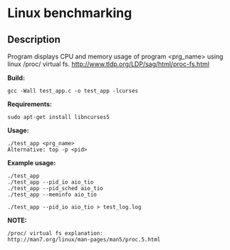 # Linux benchmarking

## Description
Program displays CPU and memory usage of program <prg_name> using linux /proc/ virtual fs.
http://www.tldp.org/LDP/sag/html/proc-fs.html

**Build:**
```
gcc -Wall test_app.c -o test_app -lcurses
```
**Requirements:**
```
sudo apt-get install libncurses5
```
**Usage:**
```
./test_app <prg_name>
Alternative: top -p <pid>
```
**Example usage:**
```
./test_app
./test_app --pid_io aio_tio
./test_app --pid_sched aio_tio
./test_app --meminfo aio_tio

./test_app --pid_io aio_tio > test_log.log
```
**NOTE:**
```
/proc/ virtual fs explanation:
http://man7.org/linux/man-pages/man5/proc.5.html
```

